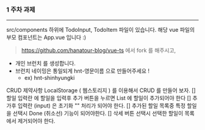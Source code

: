 ### 1 주차 과제
---
src/components 하위에 TodoInput, TodoItem 파일이 있습니다.
해당 vue 파일의 부모 컴포넌트는 App.vue 입니다 :)

> https://github.com/hanatour-blog/vue-ts 에서 fork 를 해주시고,
- 개인 브런치 를 생성합니다. 
- 브런치 네이밍은 통일되게 hnt-영문이름 으로 만들어주세요 ! 
    - ex) hnt-shinhyungki

CRUD 제약사항 LocalStorage ( 웹스토리지 ) 를 이용해서 CRUD 를 만들어 보자.
[] 할일 입력란 에 할일을 입력후 추가 버튼을 누르면 List 에 할일이 추가되어야 한다
[] 추가후 입력란 (input) 은 초기화 "" 처리가 되어야 한다.
[] 추가된 할일 목록중 특정 할일을 선택시 Done (취소선) 기능이 되어야한다.
[] 삭세 버튼 선택시 선택한 할일이 목록에서 제거되어야 한다.
